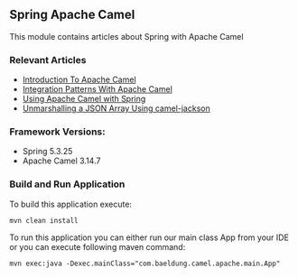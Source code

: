 ## Spring Apache Camel

This module contains articles about Spring with Apache Camel

### Relevant Articles

- [Introduction To Apache Camel](http://www.baeldung.com/apache-camel-intro)
- [Integration Patterns With Apache Camel](http://www.baeldung.com/camel-integration-patterns)
- [Using Apache Camel with Spring](http://www.baeldung.com/spring-apache-camel-tutorial)
- [Unmarshalling a JSON Array Using camel-jackson](https://www.baeldung.com/java-camel-jackson-json-array)


### Framework Versions:

- Spring 5.3.25
- Apache Camel 3.14.7

### Build and Run Application

To build this application execute:

`mvn clean install`

To run this application you can either run our main class App from your IDE or you can execute following maven command:

`mvn exec:java -Dexec.mainClass="com.baeldung.camel.apache.main.App"`
